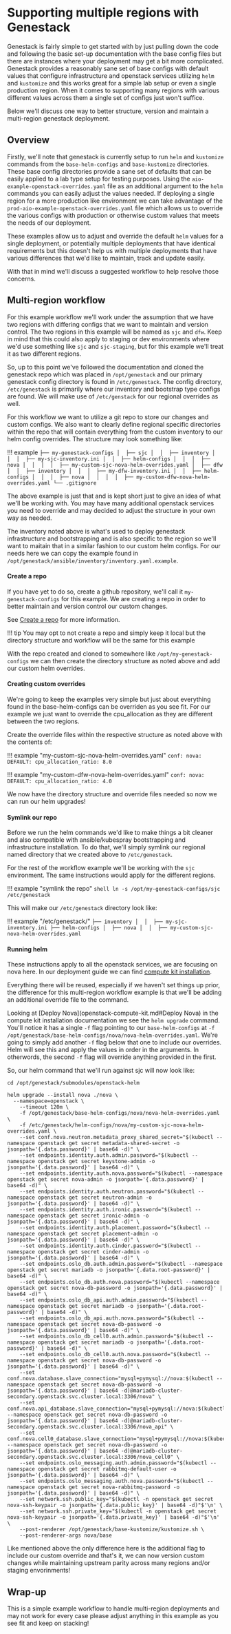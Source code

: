 # Supporting multiple regions with Genestack

Genestack is fairly simple to get started with by just pulling down the code and following the basic set-up documentation with the base config files but there are instances where your deployment may get a bit more complicated.
Genestack provides a reasonably sane set of base configs with default values that configure infrastructure and openstack services utilizing `helm` and `kustomize` and this works great for a simple lab setup or even a single production region.
When it comes to supporting many regions with various different values across them a single set of configs just won't suffice.

Below we'll discuss one way to better structure, version and maintain a multi-region genestack deployment.

## Overview

Firstly, we'll note that genestack is currently setup to run `helm` and `kustomize` commands from the `base-helm-configs` and `base-kustomize` directories.
These base config directories provide a sane set of defaults that can be easily applied to a lab type setup for testing purposes. Using the `aio-example-openstack-overrides.yaml` file as an additional argument to the `helm` commands you can easily adjust the values needed.
If deploying a single region for a more production like environment we can take advantage of the `prod-aio-example-openstack-overrides.yaml` file which allows us to override the various configs with production or otherwise custom values that meets the needs of our deployment.

These examples allow us to adjust and override the default `helm` values for a single deployment, or potentially multiple deployments that have identical requirements but this doesn't help us with multiple deployments that have various differences that we'd like to maintain, track and update easily.

With that in mind we'll discuss a suggested workflow to help resolve those concerns.

## Multi-region workflow

For this example workflow we'll work under the assumption that we have two regions with differing configs that we want to maintain and version control. The two regions in this example will be named as `sjc` and `dfw`.
Keep in mind that this could also apply to staging or dev environments where we'd use something like `sjc` and `sjc-staging`, but for this example we'll treat it as two different regions.

So, up to this point we've followed the documentation and cloned the genestack repo which was placed in `/opt/genestack` and our primary genestack config directory is found in `/etc/genestack`. The config directory, `/etc/genestack` is primarily where
our inventory and bootstrap type configs are found. We will make use of `/etc/genstack` for our regional overrides as well.

For this workflow we want to utilize a git repo to store our changes and custom configs. We also want to clearly define regional specific directories within the repo that will contain everything from the custom inventory to our helm config overrides.
The structure may look something like:

!!! example
    ```
    ├── my-genestack-configs
    │  ├── sjc
    │  │  ├── inventory
    │  │  │  ├── my-sjc-inventory.ini
    │  │  ├── helm-configs
    │  │  │  ├── nova
    │  │  │  │  ├── my-custom-sjc-nova-helm-overrides.yaml
    │  ├── dfw
    │  │  ├── inventory
    │  │  │  ├── my-dfw-inventory.ini
    │  │  ├── helm-configs
    │  │  │  ├── nova
    │  │  │  │  ├── my-custom-dfw-nova-helm-overrides.yaml
    └── .gitignore
    ```

The above example is just that and is kept short just to give an idea of what we'll be working with. You may have many additional openstack services you need to override and may decided to adjust the structure in your own way as needed.

The inventory noted above is what's used to deploy genestack infrastructure and bootstrapping and is also specific to the region so we'll want to maitain that in a similar fashion to our custom helm configs.
For our needs here we can copy the example found in `/opt/genestack/ansible/inventory/inventory.yaml.example`.

#### Create a repo

If you have yet to do so, create a github repository, we'll call it `my-genestack-configs` for this example. We are creating a repo in order to better maintain and version control our custom changes.

See [Create a repo](https://docs.github.com/en/repositories/creating-and-managing-repositories/quickstart-for-repositories) for more information.

!!! tip
    You may opt to not create a repo and simply keep it local but the directory structure and workflow will be the same for this example

With the repo created and cloned to somewhere like `/opt/my-genestack-configs` we can then create the directory structure as noted above and add our custom helm overrides.

#### Creating custom overrides

We're going to keep the examples very simple but just about everything found in the base-helm-configs can be overriden as you see fit.
For our example we just want to override the cpu_allocation as they are different between the two regions.

Create the override files within the respective structure as noted above with the contents of:

!!! example "my-custom-sjc-nova-helm-overrides.yaml"
    ```
    conf:
      nova:
        DEFAULT:
          cpu_allocation_ratio: 8.0
    ```

!!! example "my-custom-dfw-nova-helm-overrides.yaml"
    ```
    conf:
      nova:
        DEFAULT:
          cpu_allocation_ratio: 4.0
    ```

We now have the directory structure and override files needed so now we can run our helm upgrades!

#### Symlink our repo

Before we run the helm commands we'd like to make things a bit cleaner and also compatible with ansible/kubespray bootstrapping and infrastructure installation.
To do that, we'll simply symlink our regional named directory that we created above to `/etc/genestack`.

For the rest of the workflow example we'll be working with the `sjc` environment. The same instructions would apply for the different regions.

!!! example "symlink the repo"
    ``` shell
    ln -s /opt/my-genestack-configs/sjc /etc/genestack
    ```

This will make our `/etc/genestack` directory look like:

!!! example "/etc/genestack/"
    ```
    ├── inventory
    │  │  ├── my-sjc-inventory.ini
    ├── helm-configs
    │  ├── nova
    │  │  ├── my-custom-sjc-nova-helm-overrides.yaml
    ```

#### Running helm

These instructions apply to all the openstack services, we are focusing on nova here. In our deployment guide we can find [compute kit installation](openstack-compute-kit.md).

Everything there will be reused, especially if we haven't set things up prior, the difference for this multi-region workflow example is that we'll be adding an additional override file to the command.

Looking at [Deploy Nova](openstack-compute-kit.md#Deploy Nova) in the compute kit installation documentation we see the `helm upgrade` command. You'll notice it has a single `-f` flag pointing to our `base-helm-configs` at `-f /opt/genestack/base-helm-configs/nova/nova-helm-overrides.yaml`.
We're going to simply add another `-f` flag below that one to include our overrides. Helm will see this and apply the values in order in the arguments. In otherwords, the second `-f` flag will override anything provided in the first.

So, our helm command that we'll run against sjc will now look like:

``` shell
cd /opt/genestack/submodules/openstack-helm

helm upgrade --install nova ./nova \
  --namespace=openstack \
    --timeout 120m \
    -f /opt/genestack/base-helm-configs/nova/nova-helm-overrides.yaml \
    -f /etc/genestack/helm-configs/nova/my-custom-sjc-nova-helm-overrides.yaml \
    --set conf.nova.neutron.metadata_proxy_shared_secret="$(kubectl --namespace openstack get secret metadata-shared-secret -o jsonpath='{.data.password}' | base64 -d)" \
    --set endpoints.identity.auth.admin.password="$(kubectl --namespace openstack get secret keystone-admin -o jsonpath='{.data.password}' | base64 -d)" \
    --set endpoints.identity.auth.nova.password="$(kubectl --namespace openstack get secret nova-admin -o jsonpath='{.data.password}' | base64 -d)" \
    --set endpoints.identity.auth.neutron.password="$(kubectl --namespace openstack get secret neutron-admin -o jsonpath='{.data.password}' | base64 -d)" \
    --set endpoints.identity.auth.ironic.password="$(kubectl --namespace openstack get secret ironic-admin -o jsonpath='{.data.password}' | base64 -d)" \
    --set endpoints.identity.auth.placement.password="$(kubectl --namespace openstack get secret placement-admin -o jsonpath='{.data.password}' | base64 -d)" \
    --set endpoints.identity.auth.cinder.password="$(kubectl --namespace openstack get secret cinder-admin -o jsonpath='{.data.password}' | base64 -d)" \
    --set endpoints.oslo_db.auth.admin.password="$(kubectl --namespace openstack get secret mariadb -o jsonpath='{.data.root-password}' | base64 -d)" \
    --set endpoints.oslo_db.auth.nova.password="$(kubectl --namespace openstack get secret nova-db-password -o jsonpath='{.data.password}' | base64 -d)" \
    --set endpoints.oslo_db_api.auth.admin.password="$(kubectl --namespace openstack get secret mariadb -o jsonpath='{.data.root-password}' | base64 -d)" \
    --set endpoints.oslo_db_api.auth.nova.password="$(kubectl --namespace openstack get secret nova-db-password -o jsonpath='{.data.password}' | base64 -d)" \
    --set endpoints.oslo_db_cell0.auth.admin.password="$(kubectl --namespace openstack get secret mariadb -o jsonpath='{.data.root-password}' | base64 -d)" \
    --set endpoints.oslo_db_cell0.auth.nova.password="$(kubectl --namespace openstack get secret nova-db-password -o jsonpath='{.data.password}' | base64 -d)" \
    --set conf.nova.database.slave_connection="mysql+pymysql://nova:$(kubectl --namespace openstack get secret nova-db-password -o jsonpath='{.data.password}' | base64 -d)@mariadb-cluster-secondary.openstack.svc.cluster.local:3306/nova" \
    --set conf.nova.api_database.slave_connection="mysql+pymysql://nova:$(kubectl --namespace openstack get secret nova-db-password -o jsonpath='{.data.password}' | base64 -d)@mariadb-cluster-secondary.openstack.svc.cluster.local:3306/nova_api" \
    --set conf.nova.cell0_database.slave_connection="mysql+pymysql://nova:$(kubectl --namespace openstack get secret nova-db-password -o jsonpath='{.data.password}' | base64 -d)@mariadb-cluster-secondary.openstack.svc.cluster.local:3306/nova_cell0" \
    --set endpoints.oslo_messaging.auth.admin.password="$(kubectl --namespace openstack get secret rabbitmq-default-user -o jsonpath='{.data.password}' | base64 -d)" \
    --set endpoints.oslo_messaging.auth.nova.password="$(kubectl --namespace openstack get secret nova-rabbitmq-password -o jsonpath='{.data.password}' | base64 -d)" \
    --set network.ssh.public_key="$(kubectl -n openstack get secret nova-ssh-keypair -o jsonpath='{.data.public_key}' | base64 -d)"$'\n' \
    --set network.ssh.private_key="$(kubectl -n openstack get secret nova-ssh-keypair -o jsonpath='{.data.private_key}' | base64 -d)"$'\n' \
    --post-renderer /opt/genestack/base-kustomize/kustomize.sh \
    --post-renderer-args nova/base
```

Like mentioned above the only difference here is the additional flag to include our custom override and that's it, we can now version custom changes while maintaining upstream parity across many regions and/or staging envorinments!

## Wrap-up

This is a simple example workflow to handle multi-region deployments and may not work for every case please adjust anything in this example as you see fit and keep on stacking!
